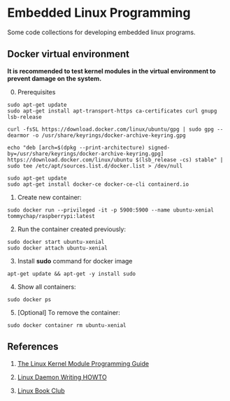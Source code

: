 # Embedded Linux Programming

Some code collections for developing embedded linux programs.

## Docker virtual environment

**It is recommended to test kernel modules in the virtual environment to prevent damage on the system.**

0. Prerequisites

```
sudo apt-get update
sudo apt-get install apt-transport-https ca-certificates curl gnupg lsb-release

curl -fsSL https://download.docker.com/linux/ubuntu/gpg | sudo gpg --dearmor -o /usr/share/keyrings/docker-archive-keyring.gpg

echo "deb [arch=$(dpkg --print-architecture) signed-by=/usr/share/keyrings/docker-archive-keyring.gpg] https://download.docker.com/linux/ubuntu $(lsb_release -cs) stable" | sudo tee /etc/apt/sources.list.d/docker.list > /dev/null

sudo apt-get update
sudo apt-get install docker-ce docker-ce-cli containerd.io
```

1. Create new container:

```
sudo docker run --privileged -it -p 5900:5900 --name ubuntu-xenial tommychap/raspberrypi:latest
```

2. Run the container created previously:

```
sudo docker start ubuntu-xenial
sudo docker attach ubuntu-xenial
```
3. Install **sudo** command for docker image

```
apt-get update && apt-get -y install sudo
```

4. Show all containers:

```
sudo docker ps
```

5. [Optional] To remove the container:
```
sudo docker container rm ubuntu-xenial
```

## References

1. [The Linux Kernel Module Programming Guide](https://sysprog21.github.io/lkmpg/)

2. [Linux Daemon Writing HOWTO](http://www.netzmafia.de/skripten/unix/linux-daemon-howto.html)

3. [Linux Book Club](https://hackmd.io/@combo-tw/Linux-%E8%AE%80%E6%9B%B8%E6%9C%83)
